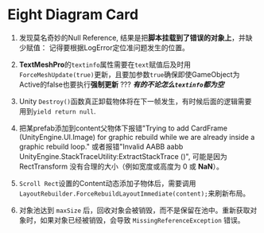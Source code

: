 # Eight Diagram Card

1. 发现莫名奇妙的Null Reference, 结果是把**脚本挂载到了错误的对象上**，并缺少赋值：
   记得要根据LogError定位准问题发生的位置。

2. **TextMeshPro**的`textinfo`属性需要在`text`赋值后及时用`ForceMeshUpdate(true)`更新，且要加参数`true`确保即使GameObject为Active的false也要执行**强制更新** ??? ***有的不论怎么`textinfo`都为空***

3. Unity `Destroy()`函数真正卸载物体将在下一帧发生，有时候后面的逻辑需要用到`yield return null`.

4. 把某prefab添加到content父物体下报错"Trying to add CardFrame (UnityEngine.UI.Image) for graphic rebuild while we are already inside a graphic rebuild loop."
   或者报错"Invalid AABB aabb UnityEngine.StackTraceUtility:ExtractStackTrace ()", 可能是因为RectTransform 没有合理的大小（例如宽度或高度为 0 或 **NaN**）。

5. `Scroll Rect`设置的Content动态添加子物体后，需要调用`LayoutRebuilder.ForceRebuildLayoutImmediate(content);`来刷新布局。

6. 对象池达到 `maxSize` 后，回收对象会被销毁，而不是保留在池中。重新获取对象时，如果对象已经被销毁，会导致 `MissingReferenceException` 错误。
